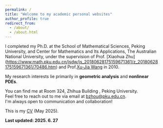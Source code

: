```yaml
---
permalink: /
title: "Welcome to my academic personal websites"
author_profile: true
redirect_from: 
  - /about/
  - /about.html
---
```


I completed my Ph.D. at the School of Mathematical Sciences, Peking University, and Center for Mathematics and Its Applications, The Australian National University, under the supervision of Prof. [Xiaohua Zhu] (https://www.math.pku.edu.cn/jsdw/js_20180628175159671361/z_20180628175159671361/70486.htm) and Prof.[Xu-Jia Wang](https://en.westlake.edu.cn/faculty/Xujia-Wang.html) in 2010.

My research interests lie primarily in **geometric analysis** and **nonlinear PDEs**.

You can find me at Room 324, Zhihua Building , Peking University. <br> 
Feel free to reach out to me via email at <bzhou@pku.edu.cn>. <br>
I'm always open to communication and collaboration!

This is my [CV](http://lwmath.github.io/files/CV_lw.pdf) (May 2025).


**Last updated: 2025. 6. 27**

